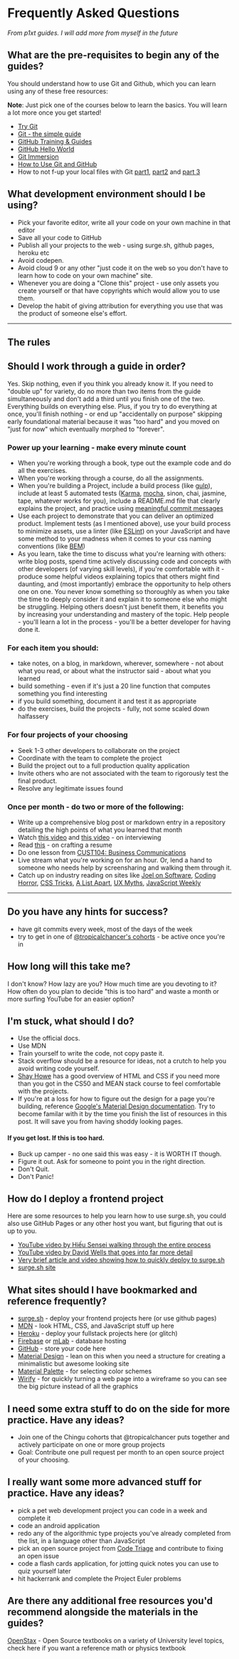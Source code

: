 # Frequently Asked Questions
_From p1xt guides. I will add more from myself in the future_

## What are the pre-requisites to begin any of the guides?
You should understand how to use Git and Github, which you can learn using any of these free resources:

**Note**: Just pick one of the courses below to learn the basics. You will learn a lot more once you get started!
- [Try Git](https://try.github.io/levels/1/challenges/1)
- [Git - the simple guide](http://rogerdudler.github.io/git-guide/)
- [GitHub Training & Guides](https://www.youtube.com/playlist?list=PLg7s6cbtAD15G8lNyoaYDuKZSKyJrgwB-)
- [GitHub Hello World](https://guides.github.com/activities/hello-world/)
- [Git Immersion](http://gitimmersion.com/index.html)
- [How to Use Git and GitHub](https://www.udacity.com/course/how-to-use-git-and-github--ud775)
- How to not f-up your local files with Git [part1](https://medium.com/@francesco.agnoletto/how-to-not-f-up-your-local-files-with-git-part-1-e0756c88fd3c), [part2](https://medium.com/@francesco.agnoletto/how-to-not-f-up-your-local-files-with-git-part-2-fc4e243be02a) and [part 3](https://medium.com/chingu/how-to-not-f-up-your-local-files-with-git-part-3-bf03b27b6e64)

## What development environment should I be using?
* Pick your favorite editor, write all your code on your own machine in that editor
* Save all your code to GitHub
* Publish all your projects to the web  - using surge.sh, github pages, heroku etc
* Avoid codepen.
* Avoid cloud 9 or any other "just code it on the web so you don't have to learn how to code on your own machine" site.
* Whenever you are doing a "Clone this" project - use only  assets you create yourself or that have copyrights which would allow you to use them.
* Develop the habit of giving attribution for everything you use that was the product of someone else's effort.
---
## The rules
## Should I work through a guide in order?
Yes. Skip nothing, even if you think you already know it.
If you need to "double up" for variety, do no more than two items from the guide
simultaneously and don't add a third until you finish one of the two. 
Everything builds on everything else. Plus, if you try to do everything at once, you'll finish nothing - or
end up "accidentally on purpose" skipping early foundational material because it was "too hard" and you moved on 
"just for now" which eventually morphed to "forever".

### Power up your learning - make every minute count 
* When you're working through a book, type out the example code and do all the exercises.
* When you're working through a course, do all the assignments.
* When you're building a Project, include a build process (like [gulp](http://gulpjs.com/)), include at least 5 automated tests ([Karma](https://karma-runner.github.io/1.0/index.html), [mocha](https://mochajs.org/), sinon, chai, jasmine, tape, whatever works for you), include a README.md file that clearly explains the project, and practice using [meaningful 
commit messages](http://chris.beams.io/posts/git-commit/) 
* Use each project to demonstrate that you can deliver an optimized product. Implement tests (as I mentioned above), use your build process to minimize assets, use a linter (like [ESLint](http://eslint.org/)) on your JavaScript and have some method to your madness when it comes to your css naming conventions (like [BEM](http://getbem.com/introduction/))
* As you learn, take the time to discuss what you're learning with others: write blog posts, spend time actively discussing code and concepts with other developers (of varying skill levels), if you're comfortable with it - produce some helpful videos explaining topics that others might find daunting, and (most importantly) embrace the opportunity to help others one on one. You never know something so thoroughly as when you take the time to deeply consider it and explain it to someone else who might be struggling. Helping others doesn't just benefit them, it benefits you by increasing your understanding and mastery of the topic. Help people - you'll learn a lot in the process - you'll be a better developer for having done it. 

### For each item you should:
* take notes, on a blog, in markdown, wherever, somewhere - not about what you read, or about what the instructor said - about what you learned
* build something - even if it's just a 20 line function that computes something you find interesting
* if you build something, document it and test it as appropriate
* do the exercises, build the projects - fully, not some scaled down halfassery

### For four projects of your choosing
* Seek 1-3 other developers to collaborate on the project
* Coordinate with the team to complete the project
* Build the project out to a full production quality application
* Invite others who are not associated with the team to rigorously test the final product.
* Resolve any legitimate issues found

### Once per month - do two or more of the following:
* Write up a comprehensive blog post or markdown entry in a repository detailing the high points of what you learned that month
* Watch [this video](https://www.youtube.com/watch?v=4NIb9l3imAo) and [this video](https://www.youtube.com/watch?v=Eg5-tdAwclo) - on interviewing
* Read [this](http://steve-yegge.blogspot.co.uk/2007_09_01_archive.html) - on crafting a resume
* Do one lesson from [CUST104: Business Communications](https://learn.saylor.org/course/view.php?id=345)
* Live stream what you're working on for an hour. Or, lend a hand to someone who needs help by screensharing and walking them through it.
* Catch up on industry reading on sites like [Joel on Software](https://www.joelonsoftware.com/), [Coding Horror](https://blog.codinghorror.com/), [CSS Tricks](https://css-tricks.com/), [A List Apart](http://alistapart.com/articles), [UX Myths](http://uxmyths.com/), [JavaScript Weekly](http://javascriptweekly.com/)
---
## Do you have any hints for success?
* have git commits every week, most of the days of the week
* try to get in one of [@tropicalchancer's cohorts](https://chingu-cohorts.github.io/chingu-directory/) - be active once you're in

## How long will this take me?
I don't know? How lazy are you? How much time are you devoting to it?
How often do you plan to decide "this is too hard" and waste a month or more
surfing YouTube for an easier option?

## I'm stuck, what should I do?
* Use the official docs.
* Use MDN
* Train yourself to write the code, not copy paste it.
* Stack overflow should be a resource for ideas, not a crutch to help you avoid writing code yourself.
* [Shay Howe](http://learn.shayhowe.com/) has a good overview of HTML and CSS if you need more than you got in the CS50 and MEAN stack course to feel comfortable with the projects.
* If you're at a loss for how to figure out the design for a page you're building, reference [Google's Material Design documentation](https://material.google.com/). Try to become familar with it by the time you finish the list of resources in this post. It will save you from having shoddy looking pages.

#### If you get lost. If this is too hard.
* Buck up camper - no one said this was easy - it is WORTH IT though.
* Figure it out. Ask for someone to point you in the right direction.
* Don't Quit.
* Don't Panic!

## How do I deploy a frontend project
Here are some resources to help you learn how to use surge.sh, you could also use GitHub Pages or any
other host you want, but figuring that out is up to you.

- [YouTube video by Hiếu Sensei walking through the entire process](https://www.youtube.com/watch?v=W10ckhQ1H7c)
- [YouTube video by David Wells that goes into far more detail](https://www.youtube.com/watch?v=LZA8QVLOinE)
- [Very brief article and video showing how to quickly deploy to surge.sh](http://toolsfortheweb.net/hosting/using-surge-for-free-static-site-hosting/)
- [surge.sh site](https://surge.sh/)

## What sites should I have bookmarked and reference frequently?
* [surge.sh](https://surge.sh/) - deploy your frontend projects here (or use github pages)
* [MDN](https://developer.mozilla.org/en-US/) - look HTML, CSS, and JavaScript stuff up here
* [Heroku](https://dashboard.heroku.com/) - deploy your fullstack projects here (or glitch)
* [Firebase](https://firebase.google.com/) or [mLab](https://mlab.com/) - database hosting
* [GitHub](https://github.com/) - store your code here
* [Material Design](https://material.google.com) - lean on this when you need a structure for creating a minimalistic but awesome looking site
* [Material Palette](https://www.materialpalette.com/) - for selecting color schemes
* [Wirify](https://www.wirify.com/) - for quickly turning a web page into a wireframe so you can see the big picture instead of all the graphics

## I need some extra stuff to do on the side for more practice. Have any ideas?
* Join one of the Chingu cohorts that @tropicalchancer puts together and actively participate on one or more group projects
* Goal: Contribute one pull request per month to an open source project of your choosing.

## I really want some more advanced stuff for practice. Have any ideas?
* pick a pet web development project you can code in a week and complete it
* code an android application
* redo any of the algorithmic type projects you've already completed from the list, in a language other than JavaScript
* pick an open source project from [Code Triage](https://www.codetriage.com/) and contribute to fixing an open issue
* code a flash cards application, for jotting quick notes you can use to quiz yourself later
* hit hackerrank and complete the Project Euler problems

## Are there any additional free resources you'd recommend alongside the materials in the guides?
[OpenStax](https://openstax.org/subjects) - Open Source textbooks on a variety of University level topics, check here if you want a reference math or physics textbook
